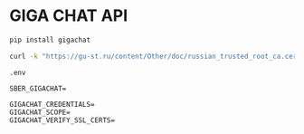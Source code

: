 # GIGA CHAT API

```bash
pip install gigachat
```
```bash
curl -k "https://gu-st.ru/content/Other/doc/russian_trusted_root_ca.cer" -w "\n" >> $(python -m certifi)
```
`.env`
```
SBER_GIGACHAT=

GIGACHAT_CREDENTIALS=
GIGACHAT_SCOPE=
GIGACHAT_VERIFY_SSL_CERTS=
```